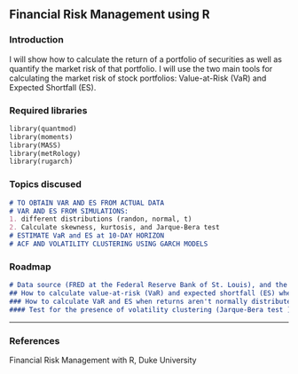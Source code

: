 ## Financial Risk Management using R

### Introduction

I will show how to calculate the return of a portfolio of securities as well as quantify the market risk of that portfolio. I will use the two main tools for calculating the market risk of stock portfolios: Value-at-Risk (VaR) and Expected Shortfall (ES).

### Required libraries

```` markdown
library(quantmod) 
library(moments)
library(MASS)
library(metRology)
library(rugarch)
````

### Topics discused

```markdown
# TO OBTAIN VAR AND ES FROM ACTUAL DATA
# VAR AND ES FROM SIMULATIONS:
1. different distributions (randon, normal, t)
2. Calculate skewness, kurtosis, and Jarque-Bera test 
# ESTIMATE VaR and ES at 10-DAY HORIZON
# ACF AND VOLATILITY CLUSTERING USING GARCH MODELS
```


### Roadmap

```markdown
# Data source (FRED at the Federal Reserve Bank of St. Louis), and the calculation of returns 
## How to calculate value-at-risk (VaR) and expected shortfall (ES) when returns are normally distribute
### How to calculate VaR and ES when returns aren't normally distributed (random and t distributed)
#### Test for the presence of volatility clustering (Jarque-Bera test ), and how to calculate VaR and ES when returns exhibit volatility clustering
```
___

### References

Financial Risk Management with R, Duke University
